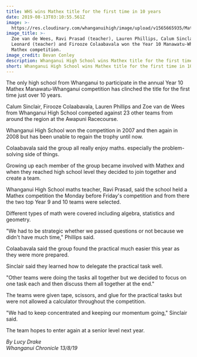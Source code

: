 ```yaml
---
title: WHS wins Mathex title for the first time in 10 years
date: 2019-08-13T03:10:55.561Z
image: >-
  https://res.cloudinary.com/whanganuihigh/image/upload/v1565665935/Mathex_Y10_chron_13.8.19.jpg
image_title: >-
  Zoe van de Wees, Ravi Prasad (teacher), Lauren Phillips, Calum Sinclair, Jimmy
  Leonard (teacher) and Firooze Colaabavala won the Year 10 Manawatu-Whanganui
  Mathex competition.
image_credit: Bevan Conley
description: Whanganui High School wins Mathex title for the first time in 10 years.
short: Whanganui High School wins Mathex title for the first time in 10 years.
---
```

The only high school from Whanganui to participate in the annual Year 10 Mathex Manawatu-Whanganui competition has clinched the title for the first time just over 10 years.

Calum Sinclair, Firooze Colaabavala, Lauren Phillips and Zoe van de Wees from Whanganui High School competed against 23 other teams from around the region at the Awapuni Racecourse.

Whanganui High School won the competition in 2007 and then again in 2008 but has been unable to regain the trophy until now.

Colaabavala said the group all really enjoy maths. especially the problem-solving side of things.

Growing up each member of the group became involved with Mathex and when they reached high school level they decided to join together and create a team.

Whanganui High School maths teacher, Ravi Prasad, said the school held a Mathex competition the Monday before Friday's competition and from there the two top Year 9 and 10 teams were selected.

Different types of math were covered including algebra, statistics and geometry.

"We had to be strategic whether we passed questions or not because we didn't have much time," Phillips said.

Colaabavala said the group found the practical much easier this year as they were more prepared.

Sinclair said they learned how to delegate the practical task well.

"Other teams were doing the tasks all together but we decided to focus on one task each and then discuss them all together at the end."

The teams were given tape, scissors, and glue for the practical tasks but were not allowed a calculator throughout the competition.

"We had to keep concentrated and keeping our momentum going," Sinclair said.

The team hopes to enter again at a senior level next year.

_By Lucy Drake_  
_Whanganui Chronicle 13/8/19_
